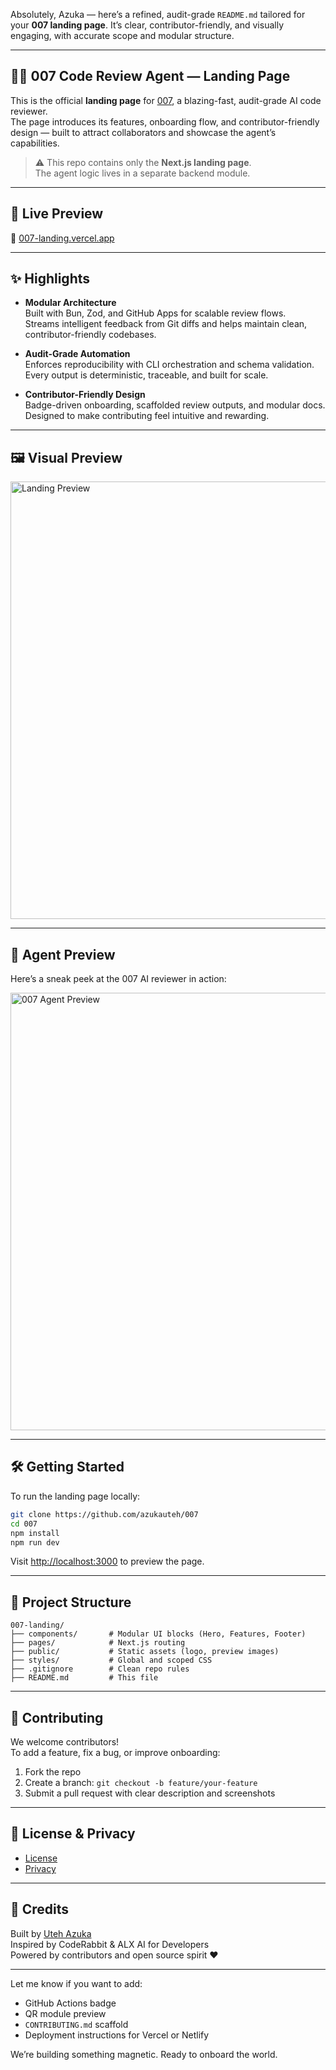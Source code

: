 Absolutely, Azuka — here’s a refined, audit-grade `README.md` tailored for your **007 landing page**. It’s clear, contributor-friendly, and visually engaging, with accurate scope and modular structure.

---

## 🕵️‍♀️ 007 Code Review Agent — Landing Page

This is the official **landing page** for [007](https://007-landing.vercel.app), a blazing-fast, audit-grade AI code reviewer.  
The page introduces its features, onboarding flow, and contributor-friendly design — built to attract collaborators and showcase the agent’s capabilities.

> ⚠️ This repo contains only the **Next.js landing page**.  
> The agent logic lives in a separate backend module.

---

## 🚀 Live Preview

🔗 [007-landing.vercel.app](https://007-landing.vercel.app)

---

## ✨ Highlights

- **Modular Architecture**  
  Built with Bun, Zod, and GitHub Apps for scalable review flows.  
  Streams intelligent feedback from Git diffs and helps maintain clean, contributor-friendly codebases.

- **Audit-Grade Automation**  
  Enforces reproducibility with CLI orchestration and schema validation.  
  Every output is deterministic, traceable, and built for scale.

- **Contributor-Friendly Design**  
  Badge-driven onboarding, scaffolded review outputs, and modular docs.  
  Designed to make contributing feel intuitive and rewarding.

---

## 🖼️ Visual Preview

<img src="https://i.imgur.com/qFDp4fd.png" alt="Landing Preview" width="700"/>

---

## 🧠 Agent Preview

Here’s a sneak peek at the 007 AI reviewer in action:

<img src="https://i.imgur.com/gk98LTj.png" alt="007 Agent Preview" width="700"/>

---

## 🛠️ Getting Started

To run the landing page locally:

```bash
git clone https://github.com/azukauteh/007
cd 007
npm install
npm run dev
```

Visit [http://localhost:3000](http://localhost:3000) to preview the page.

---

## 📁 Project Structure

```
007-landing/
├── components/       # Modular UI blocks (Hero, Features, Footer)
├── pages/            # Next.js routing
├── public/           # Static assets (logo, preview images)
├── styles/           # Global and scoped CSS
├── .gitignore        # Clean repo rules
├── README.md         # This file
```

---

## 👥 Contributing

We welcome contributors!  
To add a feature, fix a bug, or improve onboarding:

1. Fork the repo
2. Create a branch: `git checkout -b feature/your-feature`
3. Submit a pull request with clear description and screenshots

---

## 📄 License & Privacy

- [License](https://007-landing.vercel.app/license)
- [Privacy](https://007-landing.vercel.app/privacy)

---

## 🧠 Credits

Built by [Uteh Azuka](https://github.com/azukauteh)  
Inspired by CodeRabbit & ALX AI for Developers  
Powered by contributors and open source spirit ❤️

---

Let me know if you want to add:
- GitHub Actions badge
- QR module preview
- `CONTRIBUTING.md` scaffold
- Deployment instructions for Vercel or Netlify

We’re building something magnetic. Ready to onboard the world.